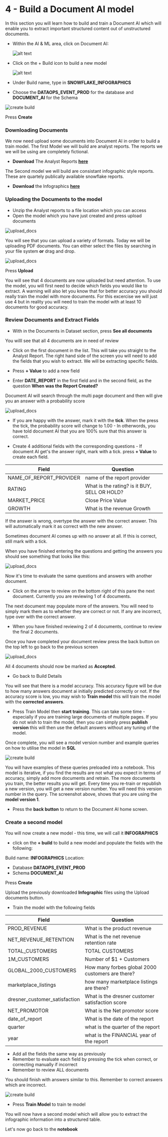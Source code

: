 # 4 - Build a Document AI model

In this section you will learn how to build and train a Document AI which will enable you to extract important structured content out of unstructured documents.

- Within the AI & ML area, click on Document AI:

    ![alt text](assets/docai/D001.png)

- Click on the + Build icon to build a new model

    ![alt text](assets/docai/D002.png)

- Under Build name, type in **SNOWFLAKE_INFOGRAPHICS**

- Choose the **DATAOPS_EVENT_PROD** for the database and **DOCUMENT_AI** for the Schema

![create build](assets/docai/D003.png)

Press **Create**

### Downloading Documents

We now need upload some documents into Document AI in order to build a train model.  The first Model we will build are analyst reports.  The reports we we will be using are completely fictional.

- **Download** The Analyst Reports **<a href="downloads/fake_docs.zip" download>here</a>**

The Second model we will build are consistant infographic style reports.  These are quartely publically available snowflake reports.

- **Download** the Infographics **<a href="downloads/infographics.zip" download> here</a>**


### Uploading the Documents to the model
- Unzip the Analyst reports to a file location which you can access
- Open the model which you have just created and press upload documents

![upload_docs](assets/docai/D004.png)

You will see that you can upload a variety of formats.  Today we will be uploading PDF documents.  You can either select the files by searching in your file system **or** drag and drop.

![upload_docs](assets/docai/D005.png)


Press **Upload**

You will see that 4 documents are now uploaded but need attention.  To use the model, you will first need to decide which fields you would like to extract.  A warning will also let you know that for better accuracy you should really train the model with more documents.  For this excercise we will just use 4 but in reality you will need to train the model with at least 10 documents for good accuracy.

### Review Documents and Extract Fields

- With in the Documents in Dataset section, press **See all documents**

You willl see that all 4 documents are in need of review

- Click on the first document in the list.  This will take you straight to the Analyst Report.  The right hand side of the screen you will need to add the fields that you wish to extract.  We will be extracting specific fields.

- Press **+ Value** to add a new field

- Enter **DATE_REPORT** in the first field and in the second field, as the question **When was the Report Created?**

Document AI will search through the multi page document and then will give you an answer with a probability score

![upload_docs](assets/docai/D006.png)

- If you are happy with the answer, mark it with the **tick**.  When the press the tick, the probability score will change to 1.00 - In otherwords, you have told document AI that you are 100% sure that this answer is correct.

- Create 4 additional fields with the corresponding questions - If document AI get's the answer right, mark with a tick. press **+ Value** to create each field.

| Field    | Question |
| -------- | -------  |
| NAME_OF_REPORT_PROVIDER | name of the report provider   |
| RATING | What is the rating? is it BUY, SELL OR HOLD?     |
| MARKET_PRICE    | Close Price Value    |
| GROWTH   | What is the revenue Growth    |

If the answer is wrong, overtype the answer with the correct answer.  This will automatically mark it as correct with the new answer.

Sometimes document AI comes up with no answer at all.  If this is correct, still mark with a tick.

When you have finished entering the questions and getting the answers you should see something that looks like this:

![upload_docs](assets/docai/D007.png)

Now it's time to evaluate the same questions and answers with another document.

- Click on the arrow to review on the bottom right of this pane the next document.  Currently you are reviewing 1 of 4 documents.

The next document may populate more of the answers.  You will need to simply mark them as to whether they are correct or not.  If any are incorrect, type over with the correct answer.

- When you have finished reviewing 2 of 4 documents, continue to review the final 2 documents. 


Once you have completed your document review press the back button on the top left to go back to the previous screen

![upload_docs](assets/docai/D008.png)

All 4 documents should now be marked as **Accepted**. 

- Go back to Build Details

You will see that there is a model accuracy.  This accuracy figure will be due to how many answers document ai initially predicted correctly or not.  If the accuracy score is low, you may wish to **Train model** this will train the model with the **corrected answers**.

- Press Train Model then **start training**.  This can take some time - especially if you are training large documents of multiple pages.  If you do not wish to train the model, then you can simply press **publish version** this will then use the default answers without any tuning of the model.

Once complete, you will see a model version number and example queries on how to utilise the model in **SQL**

![create build](assets/docai/D009.png)

You will have examples of these queries preloaded into a notebook. This model is iterative, if you find the results are not what you expect in terms of accuracy, simply add more documents and retrain.  The more documents you train, the better results you will get.  Every time you re-train or republish a new version, you will get a new version number.  You will need this version number in the query.  The screenshot above, shows that you are using the **model version 1**.

- Press the **back button** to return to the Document AI home screen.


### Create a second model

You will now create a new model - this time, we will call it **INFOGRAPHICS**

- click on the **+ build** to build a new model and populate the fields with the following:

Build name: **INFOGRAPHICS**
Location: 

- Database **DATAOPS_EVENT_PROD** 
- Schema **DOCUMENT_AI**

Press **Create**

Upload the previously downloaded **Infographic** files using the Upload documents button.

- Train the model with the following fields

| Field    | Question |
| -------- | -------  |
| PROD_REVENUE | What is the product revenue  |
| NET_REVENUE_RETENTION | What is the net revenue retention rate     |
| TOTAL_CUSTOMERS    | TOTAL CUSTOMERS    |
| 1M_CUSTOMERS   | Number of $1 + Customers    |
| GLOBAL_2000_CUSTOMERS   | How many forbes global 2000 customers are there?    |
| marketplace_listings   | how many marketplace listings are there?    |
| dresner_customer_satisfaction   | What is the dresner customer satisfaction score    |
| NET_PROMOTOR   | What is the Net promotor score    |
| date_of_report   | What is the date of the report    |
| quarter   | what is the quarter of the report    |
| year   | what is the FINANCIAL year of the report    |

- Add all the fields the same way as previously
- Remember to evaluate each field by pressing the tick when correct, or correcting manually if incorrect
- Remember to review ALL documents

You should finish with answers similar to this.  Remember to correct answers which are incorrect.

![create build](assets/docai/D010.png)

- Press **Train Model** to train te model

You will now have a second model which will allow you to extract the infographic information into a structured table.

Let's now go back to the **notebook**

